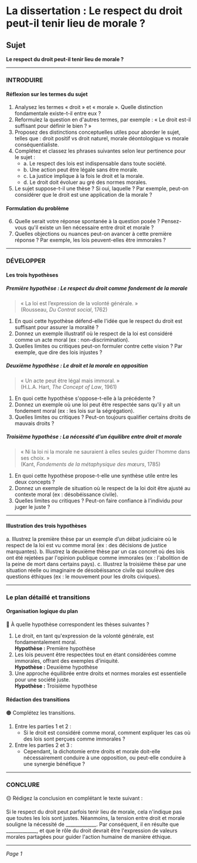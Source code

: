 # La dissertation : Le respect du droit peut-il tenir lieu de morale ?

## Sujet
**Le respect du droit peut-il tenir lieu de morale ?**

---

### INTRODUIRE

#### Réflexion sur les termes du sujet

1. Analysez les termes « droit » et « morale ». Quelle distinction fondamentale existe-t-il entre eux ? 
2. Reformulez la question en d'autres termes, par exemple : « Le droit est-il suffisant pour définir le bien ? »
3. Proposez des distinctions conceptuelles utiles pour aborder le sujet, telles que : droit positif vs droit naturel, morale déontologique vs morale conséquentialiste.
4. Complétez et classez les phrases suivantes selon leur pertinence pour le sujet :
   - a. Le respect des lois est indispensable dans toute société.
   - b. Une action peut être légale sans être morale.
   - c. La justice implique à la fois le droit et la morale.
   - d. Le droit doit évoluer au gré des normes morales.
5. Le sujet suppose-t-il une thèse ? Si oui, laquelle ? Par exemple, peut-on considérer que le droit est une application de la morale ?

#### Formulation du problème

6. Quelle serait votre réponse spontanée à la question posée ? Pensez-vous qu'il existe un lien nécessaire entre droit et morale ?
7. Quelles objections ou nuances peut-on avancer à cette première réponse ? Par exemple, les lois peuvent-elles être immorales ?

---

### DÉVELOPPER

#### Les trois hypothèses

##### Première hypothèse : Le respect du droit comme fondement de la morale

> « La loi est l’expression de la volonté générale. »  
> (Rousseau, *Du Contrat social*, 1762)

1. En quoi cette hypothèse défend-elle l'idée que le respect du droit est suffisant pour assurer la moralité ?
2. Donnez un exemple illustratif où le respect de la loi est considéré comme un acte moral (ex : non-discrimination).
3. Quelles limites ou critiques peut-on formuler contre cette vision ? Par exemple, que dire des lois injustes ?

##### Deuxième hypothèse : Le droit et la morale en opposition

> « Un acte peut être légal mais immoral. »  
> (H.L.A. Hart, *The Concept of Law*, 1961)

1. En quoi cette hypothèse s'oppose-t-elle à la précédente ? 
2. Donnez un exemple où une loi peut être respectée sans qu'il y ait un fondement moral (ex : les lois sur la ségrégation).
3. Quelles limites ou critiques ? Peut-on toujours qualifier certains droits de mauvais droits ?

##### Troisième hypothèse : La nécessité d’un équilibre entre droit et morale

> « Ni la loi ni la morale ne sauraient à elles seules guider l'homme dans ses choix. »  
> (Kant, *Fondements de la métaphysique des mœurs*, 1785)

1. En quoi cette hypothèse propose-t-elle une synthèse utile entre les deux concepts ?
2. Donnez un exemple de situation où le respect de la loi doit être ajusté au contexte moral (ex : désobéissance civile).
3. Quelles limites ou critiques ? Peut-on faire confiance à l'individu pour juger le juste ?

---

#### Illustration des trois hypothèses

a. Illustrez la première thèse par un exemple d’un débat judiciaire où le respect de la loi est vu comme moral (ex : des décisions de justice marquantes).
b. Illustrez la deuxième thèse par un cas concret où des lois ont été rejetées par l'opinion publique comme immorales (ex : l'abolition de la peine de mort dans certains pays).
c. Illustrez la troisième thèse par une situation réelle ou imaginaire de désobéissance civile qui soulève des questions éthiques (ex : le mouvement pour les droits civiques).

---

### Le plan détaillé et transitions

#### Organisation logique du plan

🔴 À quelle hypothèse correspondent les thèses suivantes ?

1. Le droit, en tant qu'expression de la volonté générale, est fondamentalement moral.  
   **Hypothèse :** Première hypothèse
2. Les lois peuvent être respectées tout en étant considérées comme immorales, offrant des exemples d'iniquité.  
   **Hypothèse :** Deuxième hypothèse
3. Une approche équilibrée entre droits et normes morales est essentielle pour une société juste.  
   **Hypothèse :** Troisième hypothèse

#### Rédaction des transitions

🟠 Complétez les transitions.

1. Entre les parties 1 et 2 :  
   - Si le droit est considéré comme moral, comment expliquer les cas où des lois sont perçues comme immorales ?
2. Entre les parties 2 et 3 :  
   - Cependant, la dichotomie entre droits et morale doit-elle nécessairement conduire à une opposition, ou peut-elle conduire à une synergie bénéfique ?

---

### CONCLURE

🟡 Rédigez la conclusion en complétant le texte suivant :

Si le respect du droit peut parfois tenir lieu de morale, cela n'indique pas que toutes les lois sont justes. Néanmoins, la tension entre droit et morale souligne la nécessité de _____________. Par conséquent, il en résulte que _____________, et que le rôle du droit devrait être l'expression de valeurs morales partagées pour guider l'action humaine de manière éthique. 

--- 

*Page 1*